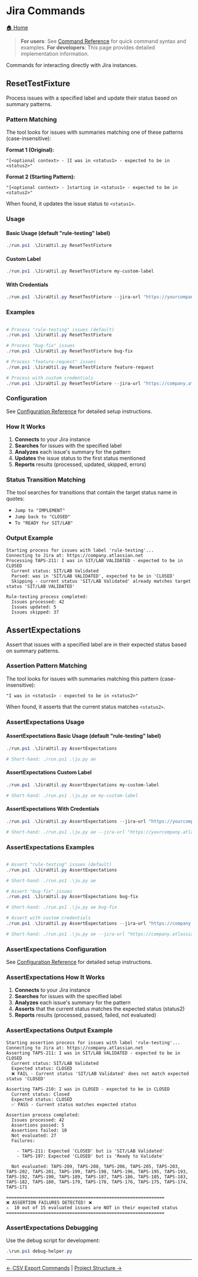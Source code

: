# Jira Commands

[🏠 Home](../README.md)

> **For users**: See [Command Reference](command-reference.md) for quick command syntax and examples.
> **For developers**: This page provides detailed implementation information.

Commands for interacting directly with Jira instances.

## ResetTestFixture

Process issues with a specified label and update their status based on summary patterns.

### Pattern Matching

The tool looks for issues with summaries matching one of these patterns (case-insensitive):

**Format 1 (Original):**

```text
"[<optional context> - ]I was in <status1> - expected to be in <status2>"
```

**Format 2 (Starting Pattern):**

```text
"[<optional context> - ]starting in <status1> - expected to be in <status2>"
```

When found, it updates the issue status to `<status1>`.

### Usage

#### Basic Usage (default "rule-testing" label)

```powershell
./run.ps1 .\JiraUtil.py ResetTestFixture
```

#### Custom Label

```powershell
./run.ps1 .\JiraUtil.py ResetTestFixture my-custom-label
```

#### With Credentials

```powershell
./run.ps1 .\JiraUtil.py ResetTestFixture --jira-url "https://yourcompany.atlassian.net" --username "your.email@company.com" --password "your_api_token"
```

### Examples

```powershell

# Process "rule-testing" issues (default)
./run.ps1 .\JiraUtil.py ResetTestFixture

# Process "bug-fix" issues
./run.ps1 .\JiraUtil.py ResetTestFixture bug-fix

# Process "feature-request" issues
./run.ps1 .\JiraUtil.py ResetTestFixture feature-request

# Process with custom credentials
./run.ps1 .\JiraUtil.py ResetTestFixture --jira-url "https://company.atlassian.net" --username "user@company.com" --password "token"
```

### Configuration

See [Configuration Reference](shared/configuration.md) for detailed setup instructions.

### How It Works

1. **Connects** to your Jira instance
2. **Searches** for issues with the specified label
3. **Analyzes** each issue's summary for the pattern
4. **Updates** the issue status to the first status mentioned
5. **Reports** results (processed, updated, skipped, errors)

### Status Transition Matching

The tool searches for transitions that contain the target status name in quotes:

- `Jump to "IMPLEMENT"`
- `Jump back to "CLOSED"`
- `To "READY for SIT/LAB"`

### Output Example

```text
Starting process for issues with label 'rule-testing'...
Connecting to Jira at: https://company.atlassian.net
Processing TAPS-211: I was in SIT/LAB VALIDATED - expected to be in CLOSED
  Current status: SIT/LAB Validated
  Parsed: was in 'SIT/LAB VALIDATED', expected to be in 'CLOSED'
  Skipping - current status 'SIT/LAB Validated' already matches target status 'SIT/LAB VALIDATED'

Rule-testing process completed:
  Issues processed: 42
  Issues updated: 5
  Issues skipped: 37
```

## AssertExpectations

Assert that issues with a specified label are in their expected status based on summary patterns.

### Assertion Pattern Matching

The tool looks for issues with summaries matching this pattern (case-insensitive):

```text
"I was in <status1> - expected to be in <status2>"
```

When found, it asserts that the current status matches `<status2>`.

### AssertExpectations Usage

#### AssertExpectations Basic Usage (default "rule-testing" label)

```powershell
./run.ps1 .\JiraUtil.py AssertExpectations

# Short-hand: ./run.ps1 .\ju.py ae
```

#### AssertExpectations Custom Label

```powershell
./run.ps1 .\JiraUtil.py AssertExpectations my-custom-label

# Short-hand: ./run.ps1 .\ju.py ae my-custom-label
```

#### AssertExpectations With Credentials

```powershell
./run.ps1 .\JiraUtil.py AssertExpectations --jira-url "https://yourcompany.atlassian.net" --username "your.email@company.com" --password "your_api_token"

# Short-hand: ./run.ps1 .\ju.py ae --jira-url "https://yourcompany.atlassian.net" --username "your.email@company.com" --password "your_api_token"
```

### AssertExpectations Examples

```powershell

# Assert "rule-testing" issues (default)
./run.ps1 .\JiraUtil.py AssertExpectations

# Short-hand: ./run.ps1 .\ju.py ae

# Assert "bug-fix" issues
./run.ps1 .\JiraUtil.py AssertExpectations bug-fix

# Short-hand: ./run.ps1 .\ju.py ae bug-fix

# Assert with custom credentials
./run.ps1 .\JiraUtil.py AssertExpectations --jira-url "https://company.atlassian.net" --username "user@company.com" --password "token"

# Short-hand: ./run.ps1 .\ju.py ae --jira-url "https://company.atlassian.net" --username "user@company.com" --password "token"
```

### AssertExpectations Configuration

See [Configuration Reference](shared/configuration.md) for detailed setup instructions.

### AssertExpectations How It Works

1. **Connects** to your Jira instance
2. **Searches** for issues with the specified label
3. **Analyzes** each issue's summary for the pattern
4. **Asserts** that the current status matches the expected status (status2)
5. **Reports** results (processed, passed, failed, not evaluated)

### AssertExpectations Output Example

```text
Starting assertion process for issues with label 'rule-testing'...
Connecting to Jira at: https://company.atlassian.net
Asserting TAPS-211: I was in SIT/LAB VALIDATED - expected to be in CLOSED
  Current status: SIT/LAB Validated
  Expected status: CLOSED
  ❌ FAIL - Current status 'SIT/LAB Validated' does not match expected status 'CLOSED'

Asserting TAPS-210: I was in CLOSED - expected to be in CLOSED
  Current status: Closed
  Expected status: CLOSED
  ✅ PASS - Current status matches expected status

Assertion process completed:
  Issues processed: 42
  Assertions passed: 5
  Assertions failed: 10
  Not evaluated: 27
  Failures:

    - TAPS-211: Expected 'CLOSED' but is 'SIT/LAB Validated'
    - TAPS-197: Expected 'CLOSED' but is 'Ready to Validate'

  Not evaluated: TAPS-209, TAPS-208, TAPS-206, TAPS-205, TAPS-203, TAPS-202, TAPS-201, TAPS-199, TAPS-198, TAPS-196, TAPS-195, TAPS-193, TAPS-192, TAPS-190, TAPS-189, TAPS-187, TAPS-186, TAPS-185, TAPS-183, TAPS-182, TAPS-180, TAPS-179, TAPS-178, TAPS-176, TAPS-175, TAPS-174, TAPS-171

============================================================
❌ ASSERTION FAILURES DETECTED! ❌
⚠️  10 out of 15 evaluated issues are NOT in their expected status
============================================================
```

### AssertExpectations Debugging

Use the debug script for development:

```powershell
.\run.ps1 debug-helper.py
```

---

[← CSV Export Commands](csv_export-commands.md) | [Project Structure →](project-structure.md)
